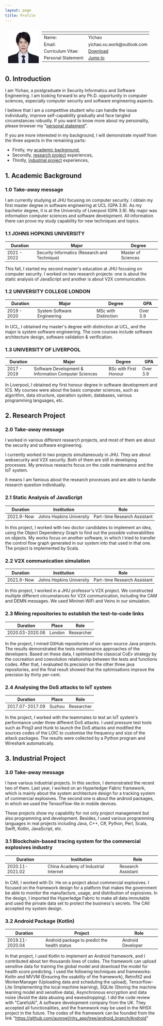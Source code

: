 ```yaml
---
layout: page
title: Profile
---
```

<div style="display:flex; width:100%"> 

<img src="/assets/images/avator.jpg" alt="avator" style="width:20%; margin:10px"/>
<table class="tg" style="width:75%;">
<thead> <tr> <th class="tg-0pky"></th> <th class="tg-0pky"></th> </tr></thead>
<tbody>
  <tr>
    <td class="tg-0pky">Name:</td>
    <td class="tg-0pky">Yichao</td>
  </tr>
  <tr>
    <td class="tg-0pky">Email: </td>
    <td class="tg-0pky">yichao.xu.work@outlook.com</td>
  </tr>
  <tr>
    <td class="tg-0pky"><span style="font-weight:normal;font-style:normal;text-decoration:none">Curriculum Vitae</span>: </td>
    <td class="tg-0pky"> <a href="\assets\pdfs\resume.pdf"> Download </a></td>
  </tr>
  <tr>
    <td class="tg-0pky"><span style="font-weight:normal;font-style:normal;text-decoration:none">Personal Statement</span>: </td>
    <td class="tg-0pky"> <a href="\personal-statement"> Jump to </a></td>
  </tr>
</tbody>
</table>
</div>

## 0. Introduction

I am Yichao, a postgraduate in Security Informatics and Software Engineering. I am looking forward to any Ph.D. opportunity in computer sciences, especially computer security and software engineering aspects. 

I believe that I am a competitive student who can handle the issue individually, improve self-capability gradually and face tangled circumstances robustly. If you want to know more about my personality, please browser my "[personal statement](/personal-statement)". 

If you are more interested in my background, I will demonstrate myself from the three aspects in the remaining parts: 
* Firstly, my [academic background](#1-academic-background),
* Secondly, [research project](#2-research-project) experiences, 
* Thirdly, [industrial project](#3-industrial-project) experiences, 

## 1. Academic Background

### 1.0 Take-away message

I am currently studying at JHU focusing on computer security. I obtain my first master degree in software engineering at UCL (GPA 3.9). As my bachelor degree, it is at the University of Liverpool (GPA 3.9). My major was information computer sciences and software development. All information there can prove my study capability for new techniques and topics.

### 1.1 JOHNS HOPKINS UNIVERSITY

| Duration | Major | Degree |
| - | - | - | 
| 2021 - 2022 | Security Informatics (Research and Technique) | Master of Sciences|

This fall, I started my second master's education at JHU focusing on computer security. I worked on two research projects: one is about the static analysis of JavaScript and another is about V2X communication. 

### 1.2 UNIVERSITY COLLEGE LONDON

| Duration | Major | Degree | GPA |
| - | - | - | - |
| 2019 - 2020 | System Software Engineering | MSc with Distinction | Over 3.9 |

In UCL, I obtained my master's degree with distinction at UCL, and the major is system software engineering. The core courses include software architecture design, software validation & verification.

### 1.3 UNIVERSITY OF LIVERPOOL

| Duration | Major | Degree | GPA |
| - | - | - | - |
| 2017 - 2019 | Software Development & Information Computer Sciences | BSc with First Honour | Over 3.9 |

In Liverpool, I obtained my first honour degree in software development and ICS. My courses were about the basic computer sciences, such as algorithm, data structure, operation system, databases, various programming languages, etc. 

## 2. Research Project

### 2.0 Take-away message

I worked in various different research projects, and most of them are about the security and software engineering. 

I currently worked in two projects simultaneously in JHU. They are about websecurity and V2X security. Both of them are still in developing processes. My previous reseachs focus on the code maintenance and the IoT system.

It means I am famious about the research processes and are able to handle research question individually. 

### 2.1 Static Analysis of JavaScript

| Duration | Institution | Role |
| - | - | - | 
| 2021.9-Now | Johns Hopkins University | Part-time Research Assistant | 

In this project, I worked with two doctor candidates to implement an idea, using the Object Dependency Graph to find out the possible vulnerabilities on objects. My works focus on another software, in which I tried to transfer the control flow graph generated in our system into that used in that one. The project is implemented by Scala.

### 2.2 V2X communication simulation

| Duration | Institution | Role |
| - | - | - | 
| 2021.9-Now | Johns Hopkins University | Part-time Research Assistant | 

In this project, I worked in a JHU professor's V2X project. We constructed multiple different circumstances for V2X communication, including the CAM and DEMN messages. We used Mininet-WiFi and Veins in our simulation. 

### 2.3 Mining repositories to establish the test-to-code links

| Duration | Place | Role |
| - | - | - | 
| 2020.03-2020.06 | London | Researcher | 

In the project, I mined GitHub repositories of six open-source Java projects. The results demonstrated the tests maintenance approaches of the developers.
Based on these data, I optimised the classical CoEv strategy by the cocreation and coevolution relationship between the tests and functions codes.
After that, I evaluated its precision on the other three java repositories, and the final result showed that the optimisations improve the precision by thirty per-cent.

### 2.4 Analysing the DoS attacks to IoT system

| Duration | Place | Role |
| - | - | - | 
| 2017.07-2017.09 | Suzhou | Researcher | 

In the project, I worked with the teammates to test an IoT system's performance under three different DoS attacks.
I used pressure test tools such as Ping3 and Hunk to launch the DoS attacks and modified the sources codes of the LOIC to customise the frequency and size of the attack packages. The results were collected by a Python program and Wireshark automatically.


## 3. Industrial Project

### 3.0 Take-away message

I have various industrial projects. In this section, I demonstrated the recent two of them. Last year, I worked on an Hyperledger Fabric framework, which is mainly about the system architecture design for a tracking system of commercial explosives. The second one is about the android packages, in which we used the TensorFlow-lite in mobile devices. 

These projects show my capability for not only project management but also programming and development. Besides, I used various programming languages in real projects including Java, C++, C#, Python, Perl, Scala, Swift, Kotlin, JavaScript, etc.

### 3.1 Blockchain-based tracing system for the commercial explosives industry

| Duration | Institution | Role |
| - | - | - | 
| 2020.11-2021.02 | China Academy of Industrial Internet | Research Assistant | 

In CAII, I worked with Dr. He on a project about commercial explosives. I focused on the framework design for a platform that makes the government be able to monitor the manufacture, usage, and distribution of explosives. 
In the design, I imported the Hyperledge Fabric to make all data immutable and used the private data set to protect the business's secrets. The CAII accepted my system design.

### 3.2 Android Package (Kotlin)

| Duration | Project | Role |
| - | - | - | 
| 2019.11-2020.04 | Android package to predict the health status | Android Developer | 

In that project, I used Kotlin to implement an Android framework, and I contributed about ten thousands lines of codes. The framework can upload sensitive data for training the global model and download the model for health score predicting.
I used the following techniques and frameworks: Kotlin and MVVM (Ensuring the usability of the framework), Retrofit2 and WorkerManager (Uploading data and scheduling the upload), Tensorflow-Lite (Implementing the local machine learning), SQLite (Storing the machine learning model and sensitive data), Asynchronous encryption and data noise (Avoid the data abusing and eavesdropping).
I did the code review with "CarefulAI", A software development company from the UK. They accepted all functionalities, and the framework may be used in the NHSX project in the future.
The codes of the framework can be founded from the link "https://github.com/aunroel/nhs_app/tree/android_branch/Android"


